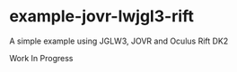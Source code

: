 example-jovr-lwjgl3-rift
========================

A simple example using JGLW3, JOVR and Oculus Rift DK2

Work In Progress
